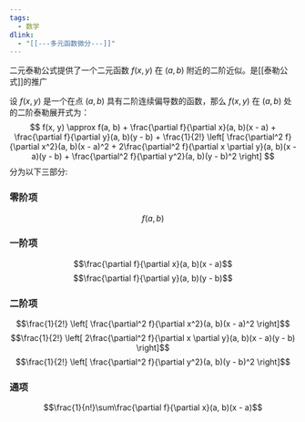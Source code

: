 ```yaml
---
tags:
  - 数学
dlink:
  - "[[---多元函数微分---]]"
---
```

二元泰勒公式提供了一个二元函数 $f(x, y)$ 在 $(a, b)$ 附近的二阶近似。是[[泰勒公式]]的推广

设 $f(x, y)$ 是一个在点 $(a, b)$ 具有二阶连续偏导数的函数，那么 $f(x, y)$ 在 $(a, b)$ 处的二阶泰勒展开式为：
$$
f(x, y) \approx f(a, b) + \frac{\partial f}{\partial x}(a, b)(x - a) + \frac{\partial f}{\partial y}(a, b)(y - b) + \frac{1}{2!} \left[ \frac{\partial^2 f}{\partial x^2}(a, b)(x - a)^2 + 2\frac{\partial^2 f}{\partial x \partial y}(a, b)(x - a)(y - b) + \frac{\partial^2 f}{\partial y^2}(a, b)(y - b)^2 \right]
$$
分为以下三部分:
### 零阶项
$$f(a, b)$$
### 一阶项
$$\frac{\partial f}{\partial x}(a, b)(x - a)$$ $$\frac{\partial f}{\partial y}(a, b)(y - b)$$
### 二阶项
$$\frac{1}{2!} \left[ \frac{\partial^2 f}{\partial x^2}(a, b)(x - a)^2 \right]$$
$$\frac{1}{2!} \left[ 2\frac{\partial^2 f}{\partial x \partial y}(a, b)(x - a)(y - b) \right]$$
$$\frac{1}{2!} \left[ \frac{\partial^2 f}{\partial y^2}(a, b)(y - b)^2 \right]$$
### 通项
$$\frac{1}{n!}\sum\frac{\partial f}{\partial x}(a, b)(x - a)$$